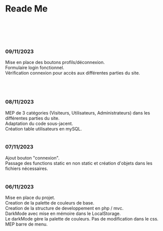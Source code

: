<h1> Reade Me </h1>
<br><br>
<br><br>





<h3>09/11/2023</h3>
Mise en place des boutons profils/déconnexion.<br>
Formulaire login fonctionnel.<br>
Vérification connexion pour accès aux différentes parties du site.<br>
<br>
<br>

<br>
<h3>08/11/2023</h3>
MEP de 3 catégories (Visiteurs, Utilisateurs, Administrateurs) dans les différentes parties du site.<br>
Adaptation du code sous-jacent.<br>
Création table utilisateurs en mySQL.<br>

<br>
<h3>07/11/2023</h3>
Ajout bouton "connexion".<br>
Passage des functions static en non static et création d'objets dans les fichiers nécessaires.<br>

<br>
<h3>06/11/2023</h3>
Mise en place du projet.<br>
Creation de la palette de couleurs de base.<br>
Creation de la structure de developpement en php / mvc.<br>
DarkMode avec mise en mémoire dans le LocalStorage.<br>
Le darkMode gère la palette de couleurs. Pas de modification dans le css.<br>
MEP barre de menu.<br>